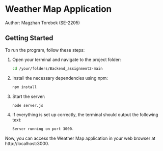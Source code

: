 # Weather Map Application

Author: Magzhan Torebek (SE-2205)

## Getting Started

To run the program, follow these steps:

1. Open your terminal and navigate to the project folder:

   ```bash
   cd /your/folders/Backend_assignment2-main
   ```
2. Install the necessary dependencies using npm:
   ```bash
   npm install
   ```
3. Start the server:
   ```bash
   node server.js
   ```
4. If everything is set up correctly, the terminal should output the following text:
   ```bash
   Server running on port 3000.
   ```
Now, you can access the Weather Map application in your web browser at http://localhost:3000.
